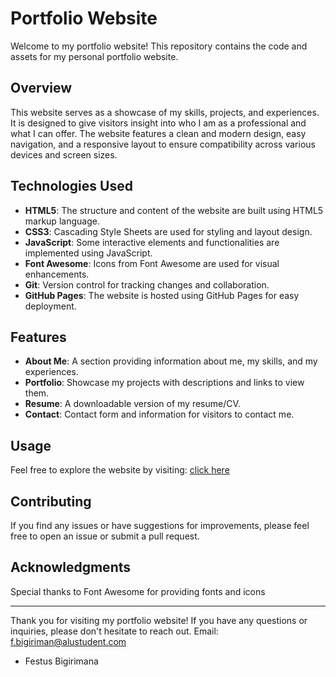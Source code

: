 # Portfolio Website

Welcome to my portfolio website! This repository contains the code and assets for my personal portfolio website.

## Overview

This website serves as a showcase of my skills, projects, and experiences. It is designed to give visitors insight into who I am as a professional and what I can offer. The website features a clean and modern design, easy navigation, and a responsive layout to ensure compatibility across various devices and screen sizes.

## Technologies Used

- **HTML5**: The structure and content of the website are built using HTML5 markup language.
- **CSS3**: Cascading Style Sheets are used for styling and layout design.
- **JavaScript**: Some interactive elements and functionalities are implemented using JavaScript.
- **Font Awesome**: Icons from Font Awesome are used for visual enhancements.
- **Git**: Version control for tracking changes and collaboration.
- **GitHub Pages**: The website is hosted using GitHub Pages for easy deployment.

## Features

- **About Me**: A section providing information about me, my skills, and my experiences.
- **Portfolio**: Showcase my projects with descriptions and links to view them.
- **Resume**: A downloadable version of my resume/CV.
- **Contact**: Contact form and information for visitors to contact me.

## Usage

Feel free to explore the website by visiting: [click here](https://bfestus.github.io/Resume-site/)


## Contributing

If you find any issues or have suggestions for improvements, please feel free to open an issue or submit a pull request.

## Acknowledgments

Special thanks to Font Awesome for providing fonts and icons

---

Thank you for visiting my portfolio website! If you have any questions or inquiries, please don't hesitate to reach out.
Email: f.bigiriman@alustudent.com

- Festus Bigirimana




